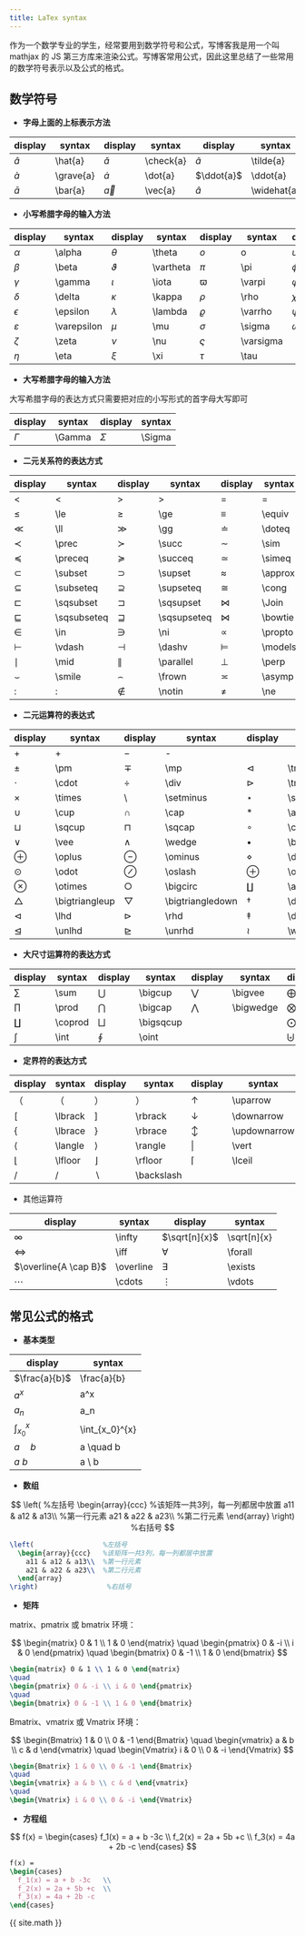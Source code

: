 ```yaml
---
title: LaTex syntax
---
```


作为一个数学专业的学生，经常要用到数学符号和公式，写博客我是用一个叫 mathjax 的 JS 第三方库来渲染公式。写博客常用公式，因此这里总结了一些常用的数学符号表示以及公式的格式。

## 数学符号

- **字母上面的上标表示方法**

| display     | syntax    | display     | syntax    | display       | syntax      | display         | syntax        |
| ----------- | --------- | ----------- | --------- | ------------- | ----------- | --------------- | ------------- |
| $\hat{a}$   | \hat{a}   | $\check{a}$ | \check{a} | $\tilde{a}$   | \tilde{a}   | $\acute{a}$     | \acute{a}     |
| $\grave{a}$ | \grave{a} | $\dot{a}$   | \dot{a}   | $\ddot{a}$    | \ddot{a}    | $\breve{a}$     | \breve{a}     |
| $\bar{a}$   | \bar{a}   | $\vec{a}$   | \vec{a}   | $\widehat{a}$ | \widehat{a} | $\widetilde{a}$ | \widetilde{a} |

- **小写希腊字母的输入方法**

| display       | syntax      | display     | syntax    | display     | syntax    | display    | syntax   |
| ------------- | ----------- | ----------- | --------- | ----------- | --------- | ---------- | -------- |
| $\alpha$      | \alpha      | $\theta$    | \theta    | $o$         | o         | $\upsilon$ | \upsilon |
| $\beta$       | \beta       | $\vartheta$ | \vartheta | $\pi$       | \pi       | $\phi$     | \phi     |
| $\gamma$      | \gamma      | $\iota$     | \iota     | $\varpi$    | \varpi    | $\varphi$  | \varphi  |
| $\delta$      | \delta      | $\kappa$    | \kappa    | $\rho$      | \rho      | $\chi$     | \chi     |
| $\epsilon$    | \epsilon    | $\lambda$   | \lambda   | $\varrho$   | \varrho   | $\psi$     | \psi     |
| $\varepsilon$ | \varepsilon | $\mu$       | \mu       | $\sigma$    | \sigma    | $\omega$   | \omega   |
| $\zeta$       | \zeta       | $\nu$       | \nu       | $\varsigma$ | \varsigma |            |          |
| $\eta$        | \eta        | $\xi$       | \xi       | $\tau$      | \tau      |            |          |

- **大写希腊字母的输入方法**

大写希腊字母的表达方式只需要把对应的小写形式的首字母大写即可

| display  | syntax | display  | syntax |
| -------- | ------ | -------- | ------ |
| $\Gamma$ | \Gamma | $\Sigma$ | \Sigma |

- **二元关系符的表达方式**

| display       | syntax      | display       | syntax      | display   | syntax  |
| ------------- | ----------- | ------------- | ----------- | --------- | ------- |
| $<$           | <           | $>$           | >           | $=$       | =       |
| $\le$         | \le         | $\ge$         | \ge         | $\equiv$  | \equiv  |
| $\ll$         | \ll         | $\gg$         | \gg         | $\doteq$  | \doteq  |
| $\prec$       | \prec       | $\succ$       | \succ       | $\sim$    | \sim    |
| $\preceq$     | \preceq     | $\succeq$     | \succeq     | $\simeq$  | \simeq  |
| $\subset$     | \subset     | $\supset$     | \supset     | $\approx$ | \approx |
| $\subseteq$   | \subseteq   | $\supseteq$   | \supseteq   | $\cong$   | \cong   |
| $\sqsubset$   | \sqsubset   | $\sqsupset$   | \sqsupset   | $\Join$   | \Join   |
| $\sqsubseteq$ | \sqsubseteq | $\sqsupseteq$ | \sqsupseteq | $\bowtie$ | \bowtie |
| $\in$         | \in         | $\ni$         | \ni         | $\propto$ | \propto |
| $\vdash$      | \vdash      | $\dashv$      | \dashv      | $\models$ | \models |
| $\mid$        | \mid        | $\parallel$   | \parallel   | $\perp$   | \perp   |
| $\smile$      | \smile      | $\frown$      | \frown      | $\asymp$  | \asymp  |
| $:$           | :           | $\notin$      | \notin      | $\ne$     | \ne     |

- **二元运算符的表达式**

| display          | syntax         | display            | syntax           | display          | syntax         |
| ---------------- | -------------- | ------------------ | ---------------- | ---------------- | -------------- |
| $+$              | +              | $-$                | -                |                  |                |
| $\pm$            | \pm            | $\mp$              | \mp              | $\triangleleft$  | \triangleleft  |
| $\cdot$          | \cdot          | $\div$             | \div             | $\triangleright$ | \triangleright |
| $\times$         | \times         | $\setminus$        | \setminus        | $\star$          | \star          |
| $\cup$           | \cup           | $\cap$             | \cap             | $\ast$           | \ast           |
| $\sqcup$         | \sqcup         | $\sqcap$           | \sqcap           | $\circ$          | \circ          |
| $\vee$           | \vee           | $\wedge$           | \wedge           | $\bullet$        | \bullet        |
| $\oplus$         | \oplus         | $\ominus$          | \ominus          | $\diamond$       | \diamond       |
| $\odot$          | \odot          | $\oslash$          | \oslash          | $\oplus$         | \oplus         |
| $\otimes$        | \otimes        | $\bigcirc$         | \bigcirc         | $\amalg$         | \amalg         |
| $\bigtriangleup$ | \bigtriangleup | $\bigtriangledown$ | \bigtriangledown | $\dagger$        | \dagger        |
| $\lhd$           | \lhd           | $\rhd$             | \rhd             | $\ddagger$       | \ddagger       |
| $\unlhd$         | \unlhd         | $\unrhd$           | \unrhd           | $\wr$            | \wr            |

- **大尺寸运算符的表达方式**

| display   | syntax  | display     | syntax    | display     | syntax    | display      | syntax     |
| --------- | ------- | ----------- | --------- | ----------- | --------- | ------------ | ---------- |
| $\sum$    | \sum    | $\bigcup$   | \bigcup   | $\bigvee$   | \bigvee   | $\bigoplus$  | \bigoplus  |
| $\prod$   | \prod   | $\bigcap$   | \bigcap   | $\bigwedge$ | \bigwedge | $\bigotimes$ | \bigotimes |
| $\coprod$ | \coprod | $\bigsqcup$ | \bigsqcup |             |           | $\bigodot$   | \bigodot   |
| $\int$    | \int    | $\oint$     | \oint     |             |           | $\biguplus$  | \biguplus  |

- **定界符的表达方式**

| display   | syntax  | display      | syntax     | display        | syntax       | display        | syntax       |
| --------- | ------- | ------------ | ---------- | -------------- | ------------ | -------------- | ------------ |
| $（$      | （      | $）$         | ）         | $\uparrow$     | \uparrow     | $\Uparrow$     | \Uparrow     |
| $\lbrack$ | \lbrack | $\rbrack$    | \rbrack    | $\downarrow$   | \downarrow   | $\Downarrow$   | \Downarrow   |
| $\lbrace$ | \lbrace | $\rbrace$    | \rbrace    | $\updownarrow$ | \updownarrow | $\Updownarrow$ | \Updownarrow |
| $\langle$ | \langle | $\rangle$    | \rangle    | $\vert$        | \vert        | $\Vert$        | \Vert        |
| $\lfloor$ | \lfloor | $\rfloor$    | \rfloor    | $\lceil$       | \lceil       | $\rceil$       | \rceil       |
| $/$       | /       | $\backslash$ | \backslash |                |              |                |              |

- 其他运算符

| display               | syntax    | display       | syntax      |
| --------------------- | --------- | ------------- | ----------- |
| $\infty$              | \infty    | $\sqrt[n]{x}$ | \sqrt[n]{x} |
| $\iff$                | \iff      | $\forall$     | \forall     |
| $\overline{A \cap B}$ | \overline | $\exists$     | \exists     |
| $\cdots$              | \cdots    | $\vdots$      | \vdots      |



## 常见公式的格式

- **基本类型**

| display          | syntax         |
| ---------------- | -------------- |
| $\frac{a}{b}$    | \frac{a}{b}    |
| $a^x$            | a^x            |
| $a_n$            | a_n            |
| $\int_{x_0}^{x}$ | \int_{x_0}^{x} |
| $a \quad b$      | a \quad b      |
| $a \ b$          | a \ b          |



- **数组**

$$
\left(                 %左括号
  \begin{array}{ccc}   %该矩阵一共3列，每一列都居中放置
    a11 & a12 & a13\\  %第一行元素
    a21 & a22 & a23\\  %第二行元素
  \end{array}
\right)                 %右括号
$$

``` latex
\left(                 %左括号
  \begin{array}{ccc}   %该矩阵一共3列，每一列都居中放置
    a11 & a12 & a13\\  %第一行元素
    a21 & a22 & a23\\  %第二行元素
  \end{array}
\right)                 %右括号
```



- **矩阵**

matrix、pmatrix 或 bmatrix 环境：


$$
\begin{matrix} 0 & 1 \\ 1 & 0 \end{matrix}
\quad
\begin{pmatrix} 0 & -i \\ i & 0 \end{pmatrix}
\quad
\begin{bmatrix} 0 & -1 \\ 1 & 0 \end{bmatrix}
$$




``` latex
\begin{matrix} 0 & 1 \\ 1 & 0 \end{matrix}
\quad
\begin{pmatrix} 0 & -i \\ i & 0 \end{pmatrix}
\quad
\begin{bmatrix} 0 & -1 \\ 1 & 0 \end{bmatrix}
```



Bmatrix、vmatrix 或 Vmatrix 环境：


$$
\begin{Bmatrix} 1 & 0 \\ 0 & -1 \end{Bmatrix}
\quad
\begin{vmatrix} a & b \\ c & d \end{vmatrix}
\quad
\begin{Vmatrix} i & 0 \\ 0 & -i \end{Vmatrix}
$$



``` latex
\begin{Bmatrix} 1 & 0 \\ 0 & -1 \end{Bmatrix}
\quad
\begin{vmatrix} a & b \\ c & d \end{vmatrix}
\quad
\begin{Vmatrix} i & 0 \\ 0 & -i \end{Vmatrix}
```




- **方程组**

$$
f(x) =
\begin{cases}
  f_1(x) = a + b -3c   \\
  f_2(x) = 2a + 5b +c  \\
  f_3(x) = 4a + 2b -c  
\end{cases}
$$



```latex
f(x) =
\begin{cases}
  f_1(x) = a + b -3c   \\
  f_2(x) = 2a + 5b +c  \\
  f_3(x) = 4a + 2b -c  
\end{cases}
```





{{ site.math }}